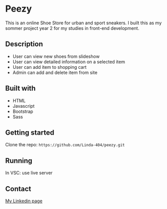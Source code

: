 # Peezy

This is an online Shoe Store for urban and sport sneakers.
I built this as my sommer project year 2 for my studies in front-end development.

## Description

- User can view new shoes from slideshow
- User can view detailed information on a selected item
- User can add item to shopping cart
- Admin can add and delete item from site

## Built with

- HTML
- Javascript
- Bootstrap
- Sass

## Getting started

Clone the repo: 
`https://github.com/Linda-404/peezy.git`

## Running

In VSC: use live server

## Contact

[My Linkedin page](https://www.linkedin.com/in/linda-nilsson-8b82b01b2/)
